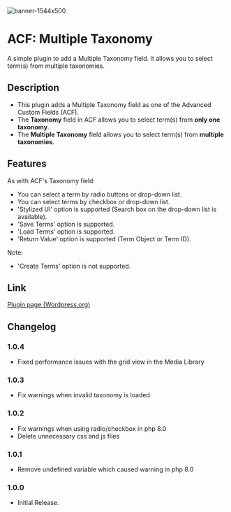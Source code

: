 ![banner-1544x500](https://user-images.githubusercontent.com/47914904/125542624-2fb488c8-fee9-43f2-a1bc-626cb6b0b4d6.png)

# ACF: Multiple Taxonomy

A simple plugin to add a Multiple Taxonomy field. It allows you to select term(s) from multiple taxonomies.

## Description

- This plugin adds a Multiple Taxonomy field as one of the Advanced Custom Fields (ACF).
- The **Taxonomy** field in ACF allows you to select term(s) from **only one taxonomy**.
- The **Multiple Taxonomy** field allows you to select term(s) from **multiple taxonomies**.

## Features

As with ACF's Taxonomy field:
- You can select a term by radio buttons or drop-down list.
- You can select terms by checkbox or drop-down list.
- 'Stylized UI' option is supported (Search box on the drop-down list is available).
- 'Save Terms' option is supported.
- 'Load Terms' option is supported.
- 'Return Value' option is supported (Term Object or Term ID).

Note:
- 'Create Terms' option is not supported.

## Link

[Plugin page (Wordpress.org)](https://wordpress.org/plugins/acf-multiple-taxonomy/)

## Changelog
### 1.0.4
- Fixed performance issues with the grid view in the Media Library
### 1.0.3
- Fix warnings when invalid taxonomy is loaded
### 1.0.2
- Fix warnings when using radio/checkbox in php 8.0
- Delete unnecessary css and js files
### 1.0.1
- Remove undefined variable which caused warning in php 8.0
### 1.0.0
- Initial Release.
